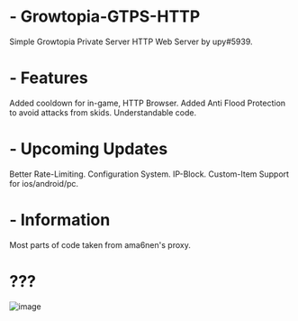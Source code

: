 # - Growtopia-GTPS-HTTP
Simple Growtopia Private Server HTTP Web Server by upy#5939.

# - Features
Added cooldown for in-game, HTTP Browser.
Added Anti Flood Protection to avoid attacks from skids.
Understandable code.

# - Upcoming Updates
Better Rate-Limiting.
Configuration System.
IP-Block.
Custom-Item Support for ios/android/pc.

# - Information
Most parts of code taken from ama6nen's proxy.

# ???

![image](https://user-images.githubusercontent.com/83706783/161399344-0ab9b131-e59a-4672-8672-35fe073d95d7.png)
